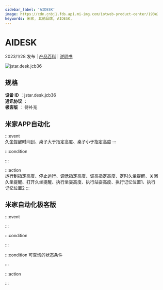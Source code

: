 ```yaml
---
sidebar_label: 'AIDESK'
image: https://cdn.cnbj1.fds.api.mi-img.com/iotweb-product-center/193e34cb2f60c402bd90acbe7883ea1a_1655894742423.png?GalaxyAccessKeyId=AKVGLQWBOVIRQ3XLEW&Expires=9223372036854775807&Signature=kL9ogeFla4XsfKRdmLhWSL94f34=
keywords: 米家, 其他品牌, AIDESK, 
---
```

# AIDESK

2023/1/28 发布 | [产品百科](https://home.mi.com/webapp/content/baike/product/index.html?model=jstar.desk.jcb36/) | [说明书](https://home.mi.com/views/introduction.html?model=jstar.desk.jcb36&region=cn)

![jstar.desk.jcb36](https://cdn.cnbj1.fds.api.mi-img.com/iotweb-product-center/193e34cb2f60c402bd90acbe7883ea1a_1655894742423.png?GalaxyAccessKeyId=AKVGLQWBOVIRQ3XLEW&Expires=9223372036854775807&Signature=kL9ogeFla4XsfKRdmLhWSL94f34=)

## 规格  
> 
**设备 ID** ：jstar.desk.jcb36  
**通讯协议** ：  
**极客版**  ： 待补充 


## 米家APP自动化  

:::event  
久坐提醒时间到、桌子大于指定高度、桌子小于指定高度
:::

:::condition  

:::

:::action   
运行到指定高度、停止运行、调低指定高度、调高指定高度、定时久坐提醒、关闭久坐提醒、打开久坐提醒、执行坐姿高度、执行站姿高度、执行记忆位置1、执行记忆位置2
:::

## 米家自动化极客版  

:::event  

:::

:::condition  

:::

:::condition 可查询的状态条件  

:::

:::action  

:::

        
